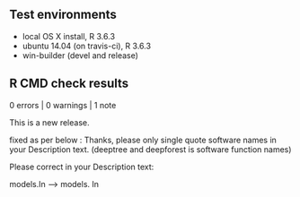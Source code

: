 ## Test environments
* local OS X install, R 3.6.3
* ubuntu 14.04 (on travis-ci), R 3.6.3
* win-builder (devel and release)

## R CMD check results

0 errors | 0 warnings | 1 note

 This is a new release.

fixed as per below :
Thanks, please only single quote software names in your Description text. (deeptree and deepforest is software function names)

Please correct in your Description text:

models.In --> models. In

